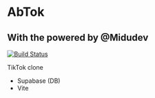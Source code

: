 # AbTok

## With the powered by @Midudev

[![Build Status](https://travis-ci.org/joemccann/dillinger.svg?branch=master)](https://travis-ci.org/joemccann/dillinger)

TikTok clone

- Supabase (DB)
- Vite
